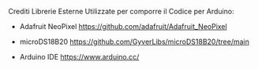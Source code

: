 Crediti Librerie Esterne Utilizzate per comporre il Codice per Arduino: 

- Adafruit NeoPixel https://github.com/adafruit/Adafruit_NeoPixel
  
- microDS18B20 https://github.com/GyverLibs/microDS18B20/tree/main
 
- Arduino IDE  https://www.arduino.cc/

